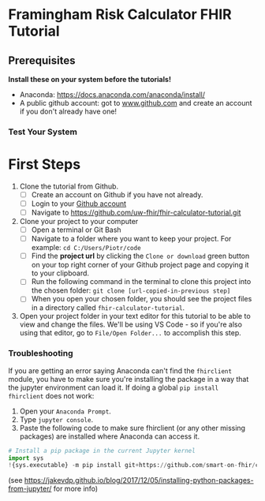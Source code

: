 # Framingham Risk Calculator FHIR Tutorial 

## Prerequisites
**Install these on your system before the tutorials!**

- Anaconda: https://docs.anaconda.com/anaconda/install/
- A public github account: got to www.github.com and create an account if you don't already have one!

### Test Your System


# First Steps
1. Clone the tutorial from Github.
    - [ ] Create an account on Github if you have not already.
    - [ ] Login to your [Github account](https://github.com/login)
    - [ ] Navigate to https://github.com/uw-fhir/fhir-calculator-tutorial.git

2. Clone your project to your computer 
    - [ ] Open a terminal or Git Bash
    - [ ] Navigate to a folder where you want to keep your project. For example:
            ```
            cd C:/Users/Piotr/code
            ```
    - [ ] Find the **project url** by clicking the `Clone or download` green button on your top right corner of your Github project page and copying it to your clipboard.
    - [ ] Run the following command in the terminal to clone this project into the chosen folder: 
        `git clone [url-copied-in-previous step]`
    - [ ] When you open your chosen folder, you should see the project files in a directory called `fhir-calculator-tutorial`.
3. Open your project folder in your text editor for this tutorial to be able to view and change the files. We'll be using VS Code - so if you're also using that editor, go to `File/Open Folder...` to accomplish this step. 


### Troubleshooting
If you are getting an error saying Anaconda can't find the `fhirclient` module, you have to make sure you're installing the package in a way that the jupyter environment can load it. If doing a global `pip install fhirclient` does not work:

1. Open your `Anaconda Prompt`. 
2. Type `jupyter console`.
3. Paste the following code to make sure fhirclient (or any other missing packages) are installed where Anaconda can access it.
```python
# Install a pip package in the current Jupyter kernel
import sys
!{sys.executable} -m pip install git+https://github.com/smart-on-fhir/client-py.git
```
(see https://jakevdp.github.io/blog/2017/12/05/installing-python-packages-from-jupyter/ for more info)


